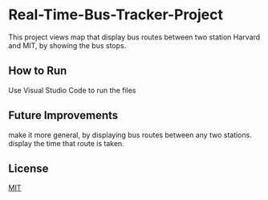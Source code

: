 # Real-Time-Bus-Tracker-Project
This project views map that display bus routes between two station Harvard and MIT, by showing the bus stops.

## How to Run

Use Visual Studio Code to run the files


## Future Improvements 
make it more general, by displaying bus routes between any two stations.
display the time that route is taken.

## License

[MIT](https://choosealicense.com/licenses/mit/)

